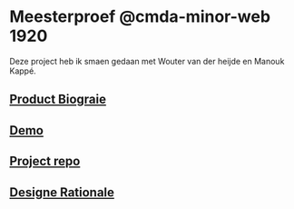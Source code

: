 # Meesterproef @cmda-minor-web 1920
Deze project heb ik smaen gedaan met Wouter van der heijde en Manouk Kappé.

## [Product Biograie]()
## [Demo]()
## [Project repo]()
## [Designe Rationale]()
